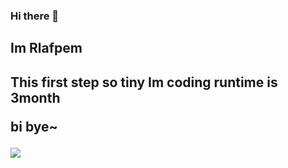 ### Hi there 👋

<h2>Im Rlafpem<h2>
  This first step so tiny
   Im coding runtime is 3month
 
  
  bi bye~
 
 <a href="https://github-readme-stats.vercel.app/api?username=Rlafpem">
  <img align="center" src="https://github-readme-stats.vercel.app/api?username=Rlafpem&show_icons=true&theme=nightowl">
 

<!--
**Rlafpem/Rlafpem** is a ✨ _special_ ✨ repository because its `README.md` (this file) appears on your GitHub profile.

Here are some ideas to get you started:

- 🔭 I’m currently working on ...
- 🌱 I’m currently learning ...
- 👯 I’m looking to collaborate on ...
- 🤔 I’m looking for help with ...
- 💬 Ask me about ...
- 📫 How to reach me: ...
- 😄 Pronouns: ...
- ⚡ Fun fact: ...
-->
